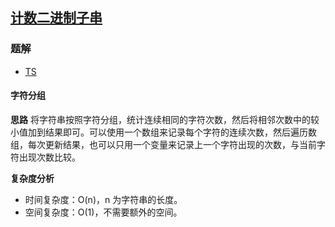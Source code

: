 ## [计数二进制子串](https://leetcode.cn/problems/count-binary-substrings/)

### 题解
+ [TS](../../ts/768/696.ts)

#### 字符分组
**思路**
将字符串按照字符分组，统计连续相同的字符次数，然后将相邻次数中的较小值加到结果即可。可以使用一个数组来记录每个字符的连续次数，然后遍历数组，每次更新结果，也可以只用一个变量来记录上一个字符出现的次数，与当前字符出现次数比较。

**复杂度分析**
+ 时间复杂度：O(n)，n 为字符串的长度。
+ 空间复杂度：O(1)，不需要额外的空间。